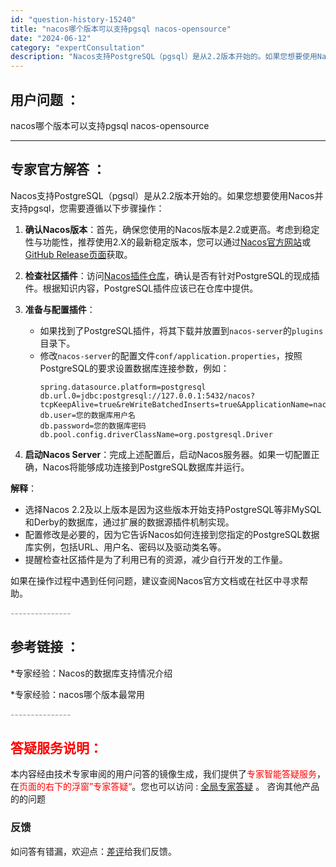 ```yaml
---
id: "question-history-15240"
title: "nacos哪个版本可以支持pgsql nacos-opensource"
date: "2024-06-12"
category: "expertConsultation"
description: "Nacos支持PostgreSQL（pgsql）是从2.2版本开始的。如果您想要使用Nacos并支持pgsql，您需要遵循以下步骤操作：1. **确认Nacos版本**：首先，确保您使用的Nacos版本是2.2或更高。考虑到稳定性与功能性，推荐使用2.X的最新稳定版本，您可以通过[Nacos官方网站"
---
```


## 用户问题 ： 
 nacos哪个版本可以支持pgsql nacos-opensource 

---------------
## 专家官方解答 ：

Nacos支持PostgreSQL（pgsql）是从2.2版本开始的。如果您想要使用Nacos并支持pgsql，您需要遵循以下步骤操作：

1. **确认Nacos版本**：首先，确保您使用的Nacos版本是2.2或更高。考虑到稳定性与功能性，推荐使用2.X的最新稳定版本，您可以通过[Nacos官方网站](https://nacos.io/download/nacos-server/)或[GitHub Release页面](https://github.com/alibaba/nacos/releases)获取。

2. **检查社区插件**：访问[Nacos插件仓库](https://github.com/nacos-group/nacos-plugin)，确认是否有针对PostgreSQL的现成插件。根据知识内容，PostgreSQL插件应该已在仓库中提供。

3. **准备与配置插件**：
   - 如果找到了PostgreSQL插件，将其下载并放置到`nacos-server`的`plugins`目录下。
   - 修改`nacos-server`的配置文件`conf/application.properties`，按照PostgreSQL的要求设置数据库连接参数，例如：
     ```
     spring.datasource.platform=postgresql
     db.url.0=jdbc:postgresql://127.0.0.1:5432/nacos?tcpKeepAlive=true&reWriteBatchedInserts=true&ApplicationName=nacos_java
     db.user=您的数据库用户名
     db.password=您的数据库密码
     db.pool.config.driverClassName=org.postgresql.Driver
     ```

4. **启动Nacos Server**：完成上述配置后，启动Nacos服务器。如果一切配置正确，Nacos将能够成功连接到PostgreSQL数据库并运行。

**解释**：
- 选择Nacos 2.2及以上版本是因为这些版本开始支持PostgreSQL等非MySQL和Derby的数据库，通过扩展的数据源插件机制实现。
- 配置修改是必要的，因为它告诉Nacos如何连接到您指定的PostgreSQL数据库实例，包括URL、用户名、密码以及驱动类名等。
- 提醒检查社区插件是为了利用已有的资源，减少自行开发的工作量。

如果在操作过程中遇到任何问题，建议查阅Nacos官方文档或在社区中寻求帮助。


<font color="#949494">---------------</font> 


## 参考链接 ：

*专家经验：Nacos的数据库支持情况介绍 
 
 *专家经验：nacos哪个版本最常用 


 <font color="#949494">---------------</font> 
 


## <font color="#FF0000">答疑服务说明：</font> 

本内容经由技术专家审阅的用户问答的镜像生成，我们提供了<font color="#FF0000">专家智能答疑服务</font>，在<font color="#FF0000">页面的右下的浮窗”专家答疑“</font>。您也可以访问 : [全局专家答疑](https://opensource.alibaba.com/chatBot) 。 咨询其他产品的的问题

### 反馈
如问答有错漏，欢迎点：[差评](https://ai.nacos.io/user/feedbackByEnhancerGradePOJOID?enhancerGradePOJOId=15263)给我们反馈。
